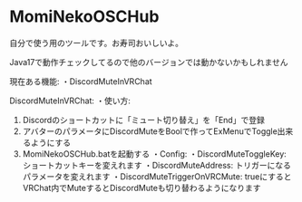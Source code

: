 # MomiNekoOSCHub
自分で使う用のツールです。お寿司おいしいよ。

Java17で動作チェックしてるので他のバージョンでは動かないかもしれません

現在ある機能:
・DiscordMuteInVRChat


DiscordMuteInVRChat:
・使い方:
  1. Discordのショートカットに「ミュート切り替え」を「End」で登録
  2. アバターのパラメータにDiscordMuteをBoolで作ってExMenuでToggle出来るようにする
  3. MomiNekoOSCHub.batを起動する
・Config:
  ・DiscordMuteToggleKey: ショートカットキーを変えれます
  ・DiscordMuteAddress: トリガーになるパラメータを変えれます
  ・DiscordMuteTriggerOnVRCMute: trueにするとVRChat内でMuteするとDiscordMuteも切り替わるようになります
